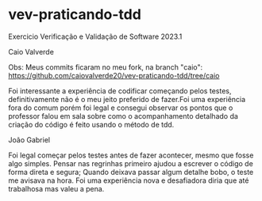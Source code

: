 # vev-praticando-tdd
Exercicio Verificação e Validação de Software 2023.1

Caio Valverde

Obs: Meus commits ficaram no meu fork, na branch "caio": https://github.com/caiovalverde20/vev-praticando-tdd/tree/caio

Foi interessante  a experiência de codificar começando pelos testes, definitivamente não é o meu jeito preferido de fazer.Foi uma experiência fora do comum porém foi legal e consegui observar os pontos que o professor falou em sala sobre como o acompanhamento detalhado da criação do código é feito usando o método de tdd.

João Gabriel

Foi legal começar pelos testes antes de fazer acontecer, mesmo que fosse algo simples. Pensar nas regrinhas primeiro ajudou a escrever o código de forma direta e segura; Quando deixava passar algum detalhe bobo, o teste me avisava na hora. Foi uma experiência nova e desafiadora diria que até trabalhosa mas valeu a pena.
